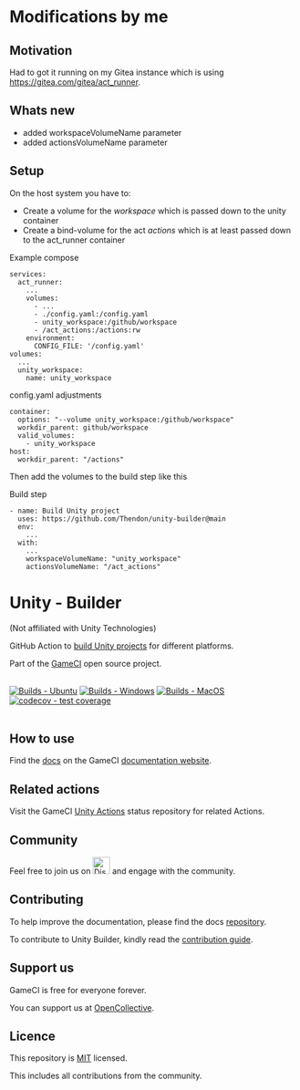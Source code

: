 # Modifications by me

## Motivation

Had to got it running on my Gitea instance which is using https://gitea.com/gitea/act_runner.

## Whats new

* added workspaceVolumeName parameter
* added actionsVolumeName parameter

## Setup

On the host system you have to:
* Create a volume for the *workspace* which is passed down to the unity container
* Create a bind-volume for the act *actions* which is at least passed down to the act_runner container

Example compose 
```
services:
  act_runner:
    ...
    volumes:
      - ...
      - ./config.yaml:/config.yaml
      - unity_workspace:/github/workspace
      - /act_actions:/actions:rw
    environment:
      CONFIG_FILE: '/config.yaml'
volumes:
  ...
  unity_workspace:
    name: unity_workspace
```

config.yaml adjustments
```
container:
  options: "--volume unity_workspace:/github/workspace"
  workdir_parent: github/workspace
  valid_volumes:
    - unity_workspace
host:
  workdir_parent: "/actions"
```

Then add the volumes to the build step like this

Build step
```
- name: Build Unity project
  uses: https://github.com/Thendon/unity-builder@main
  env:
    ...
  with:
    ...
    workspaceVolumeName: "unity_workspace"
    actionsVolumeName: "/act_actions"
```

# Unity - Builder

(Not affiliated with Unity Technologies)

GitHub Action to
[build Unity projects](https://github.com/marketplace/actions/unity-builder)
for different platforms.

Part of the <a href="https://game.ci">GameCI</a> open source project.
<br />
<br />

[![Builds - Ubuntu](https://github.com/game-ci/unity-builder/actions/workflows/build-tests-ubuntu.yml/badge.svg)](https://github.com/game-ci/unity-builder/actions/workflows/build-tests-ubuntu.yml)
[![Builds - Windows](https://github.com/game-ci/unity-builder/actions/workflows/build-tests-windows.yml/badge.svg)](https://github.com/game-ci/unity-builder/actions/workflows/build-tests-windows.yml)
[![Builds - MacOS](https://github.com/game-ci/unity-builder/actions/workflows/build-tests-mac.yml/badge.svg)](https://github.com/game-ci/unity-builder/actions/workflows/build-tests-mac.yml)
[![codecov - test coverage](https://codecov.io/gh/game-ci/unity-builder/branch/master/graph/badge.svg)](https://codecov.io/gh/game-ci/unity-builder)
<br />
<br />

## How to use

Find the
[docs](https://game.ci/docs/github/builder)
on the GameCI
[documentation website](https://game.ci/docs).

## Related actions

Visit the
GameCI <a href="https://github.com/game-ci/unity-actions">Unity Actions</a>
status repository for related Actions.

## Community

Feel free to join us on
<a href="http://game.ci/discord"><img height="30" src="media/Discord-Logo.svg" alt="Discord" /></a>
and engage with the community.

## Contributing

To help improve the documentation, please find the docs [repository](https://github.com/game-ci/documentation).

To contribute to Unity Builder, kindly read the [contribution guide](./CONTRIBUTING.md).

## Support us

GameCI is free for everyone forever.

You can support us at [OpenCollective](https://opencollective.com/game-ci).

## Licence

This repository is [MIT](./LICENSE) licensed.

This includes all contributions from the community.
